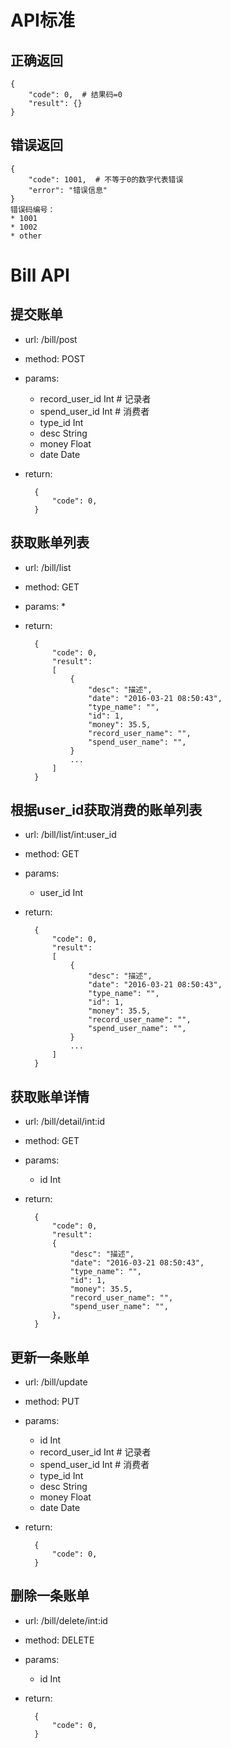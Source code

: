 API标准
===
正确返回
---

	{
	    "code": 0,  # 结果码=0
	    "result": {}
	}

错误返回
---

	{
	    "code": 1001,  # 不等于0的数字代表错误
	    "error": "错误信息"
	}
	错误码编号：
	* 1001
	* 1002
	* other

Bill API
===
提交账单
---
- url: /bill/post
- method: POST
- params:
    * record_user_id Int # 记录者
    * spend_user_id Int # 消费者
    * type_id Int
    * desc String
    * money Float
    * date Date
- return:

        {
            "code": 0,
        }

获取账单列表
---
- url: /bill/list
- method: GET
- params:
    * 
- return:

		{
		    "code": 0,
		    "result":
		    [
		        {
		            "desc": "描述",
		            "date": "2016-03-21 08:50:43",
		            "type_name": "",
		            "id": 1,
		            "money": 35.5,
		            "record_user_name": "",
		            "spend_user_name": "",
		        }
		        ...
		    ]
		}

根据user_id获取消费的账单列表
------------------
- url: /bill/list/int:user_id
- method: GET
- params:
    * user_id Int
- return:

		{
		    "code": 0,
		    "result":
		    [
		        {
		            "desc": "描述",
		            "date": "2016-03-21 08:50:43",
		            "type_name": "",
		            "id": 1,
		            "money": 35.5,
		            "record_user_name": "",
		            "spend_user_name": "",
		        }
		        ...
		    ]
		}

获取账单详情
---
- url: /bill/detail/int:id
- method: GET
- params:
	* id Int
- return:

		{
		    "code": 0,
		    "result":
	        {
	            "desc": "描述",
	            "date": "2016-03-21 08:50:43",
	            "type_name": "",
	            "id": 1,
	            "money": 35.5,
	            "record_user_name": "",
	            "spend_user_name": "",
	        },
		}

更新一条账单
---
- url: /bill/update
- method: PUT
- params:
    * id Int
    * record_user_id Int # 记录者
    * spend_user_id Int # 消费者
    * type_id Int
    * desc String
    * money Float
    * date Date
- return:

        {
            "code": 0,
        }

删除一条账单
---
- url: /bill/delete/int:id
- method: DELETE
- params:
	* id Int
- return:

		{
		    "code": 0,
		}

